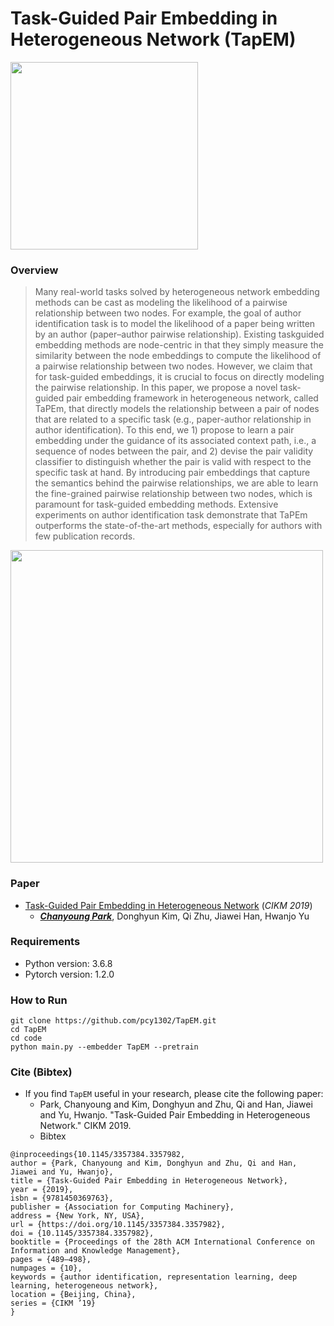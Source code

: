 # Task-Guided Pair Embedding in Heterogeneous Network (TapEM)

<img src="https://github.com/pcy1302/TapEM/blob/master/motivations.png" height="300">

### Overview
> Many real-world tasks solved by heterogeneous network embedding methods can be cast as modeling the likelihood of a pairwise relationship between two nodes. For example, the goal of author identification task is to model the likelihood of a paper being written by an author (paper–author pairwise relationship). Existing taskguided embedding methods are node-centric in that they simply measure the similarity between the node embeddings to compute the likelihood of a pairwise relationship between two nodes. However, we claim that for task-guided embeddings, it is crucial to focus on directly modeling the pairwise relationship. In this paper, we propose a novel task-guided pair embedding framework in heterogeneous network, called TaPEm, that directly models the relationship between a pair of nodes that are related to a specific task (e.g., paper-author relationship in author identification). To this end, we 1) propose to learn a pair embedding under the guidance of its associated context path, i.e., a sequence of nodes between the pair, and 2) devise the pair validity classifier to distinguish whether the pair is valid with respect to the specific task at hand. By introducing pair embeddings that capture the semantics behind the pairwise relationships, we are able to learn the fine-grained pairwise relationship between two nodes, which is paramount for task-guided embedding methods. Extensive experiments on author identification task demonstrate that TaPEm outperforms the state-of-the-art methods, especially for authors with few publication records.

<img src="https://github.com/pcy1302/TapEM/blob/master/model.png" height="500">

### Paper
- [Task-Guided Pair Embedding in Heterogeneous Network](https://arxiv.org/pdf/1906.01546.pdf) (*CIKM 2019*)
  - [_**Chanyoung Park**_](http://pcy1302.github.io), Donghyun Kim, Qi Zhu, Jiawei Han, Hwanjo Yu

### Requirements

- Python version: 3.6.8
- Pytorch version: 1.2.0
  

### How to Run

```
git clone https://github.com/pcy1302/TapEM.git
cd TapEM
cd code
python main.py --embedder TapEM --pretrain
```

### Cite (Bibtex)
- If you find ``TapEM`` useful in your research, please cite the following paper:
  - Park, Chanyoung and Kim, Donghyun and Zhu, Qi and Han, Jiawei and Yu, Hwanjo. "Task-Guided Pair Embedding in Heterogeneous Network." CIKM 2019.
  - Bibtex
```
@inproceedings{10.1145/3357384.3357982,
author = {Park, Chanyoung and Kim, Donghyun and Zhu, Qi and Han, Jiawei and Yu, Hwanjo},
title = {Task-Guided Pair Embedding in Heterogeneous Network},
year = {2019},
isbn = {9781450369763},
publisher = {Association for Computing Machinery},
address = {New York, NY, USA},
url = {https://doi.org/10.1145/3357384.3357982},
doi = {10.1145/3357384.3357982},
booktitle = {Proceedings of the 28th ACM International Conference on Information and Knowledge Management},
pages = {489–498},
numpages = {10},
keywords = {author identification, representation learning, deep learning, heterogeneous network},
location = {Beijing, China},
series = {CIKM ’19}
}
```
